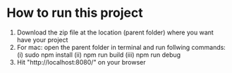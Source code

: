 # How to run this project


1. Download the zip file at the location (parent folder) where you want have your project
2. For mac: open the parent folder in terminal and run follwing commands:
    (i)      sudo npm install
    (ii)     npm run build
    (iii)    npm run debug
3. Hit "http://localhost:8080/" on your browser
